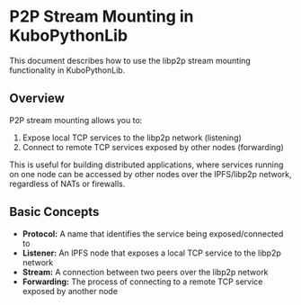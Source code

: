 # P2P Stream Mounting in KuboPythonLib

This document describes how to use the libp2p stream mounting functionality in KuboPythonLib.

## Overview

P2P stream mounting allows you to:

1. Expose local TCP services to the libp2p network (listening)
2. Connect to remote TCP services exposed by other nodes (forwarding)

This is useful for building distributed applications, where services running on one node can be accessed by other nodes over the IPFS/libp2p network, regardless of NATs or firewalls.

## Basic Concepts

- **Protocol:** A name that identifies the service being exposed/connected to
- **Listener:** An IPFS node that exposes a local TCP service to the libp2p network
- **Stream:** A connection between two peers over the libp2p network
- **Forwarding:** The process of connecting to a remote TCP service exposed by another node

